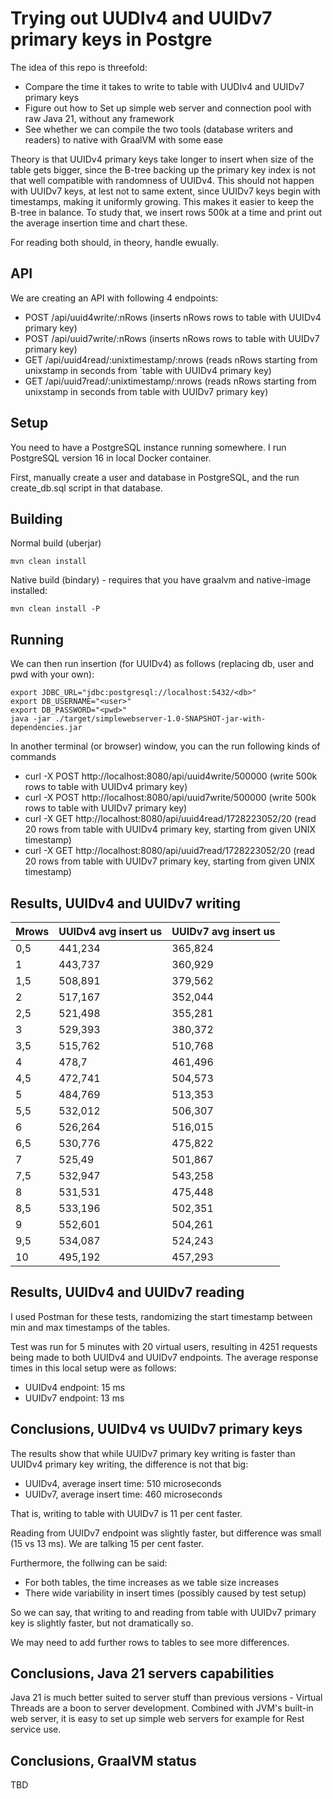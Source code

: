 # Trying out UUDIv4 and UUIDv7 primary keys in Postgre
The idea of this repo is threefold:
- Compare the time it takes to write to table with UUDIv4 and UUIDv7 primary keys
- Figure out how to Set up simple web server and connection pool with raw Java 21, without any framework
- See whether we can compile the two tools (database writers and readers) to native with GraalVM with some ease

Theory is that UUIDv4 primary keys take longer to insert when size of the table gets bigger, since the B-tree backing up the primary key index is not
that well compatible with randomness of UUIDv4. This should not happen with UUIDv7 keys, at lest not
to same extent, since UUIDv7 keys begin with timestamps, making it uniformly growing. This makes it easier to keep the B-tree in balance.
To study that, we insert rows 500k at a time and print out the average insertion time and chart these.

For reading both should, in theory, handle ewually.

## API
We are creating an API with following 4 endpoints:
- POST /api/uuid4write/:nRows (inserts nRows rows to table with UUIDv4 primary key)
- POST /api/uuid7write/:nRows (inserts nRows rows to table with UUIDv7 primary key)
- GET /api/uuid4read/:unixtimestamp/:nrows (reads nRows starting from unixstamp in seconds from ´table with UUIDv4 primary key)
- GET /api/uuid7read/:unixtimestamp/:nrows (reads nRows starting from unixstamp in seconds from table with UUIDv7 primary key)

## Setup
You need to have a PostgreSQL instance running somewhere. I run PostgreSQL version 16 in local Docker container.

First, manually create a user and database in PostgreSQL, and the run create_db.sql script in that database.

## Building
Normal build (uberjar)
```
mvn clean install
```

Native build (bindary) - requires that you have graalvm and native-image installed:
```
mvn clean install -P
```

## Running
We can then run ìnsertion (for UUIDv4) as follows (replacing db, user and pwd with your own):
```
export JDBC_URL="jdbc:postgresql://localhost:5432/<db>"
export DB_USERNAME="<user>"
export DB_PASSWORD="<pwd>"
java -jar ./target/simplewebserver-1.0-SNAPSHOT-jar-with-dependencies.jar
```

In another terminal (or browser) window, you can the run following kinds of commands
- curl -X POST http://localhost:8080/api/uuid4write/500000 (write 500k rows to table with UUIDv4 primary key)
- curl -X POST http://localhost:8080/api/uuid7write/500000 (write 500k rows to table with UUIDv7 primary key)
- curl -X GET http://localhost:8080/api/uuid4read/1728223052/20 (read 20 rows from table with UUIDv4 primary key, starting from given UNIX timestamp)
- curl -X GET http://localhost:8080/api/uuid7read/1728223052/20 (read 20 rows from table with UUIDv7 primary key, starting from given UNIX timestamp)

## Results, UUIDv4 and UUIDv7 writing
| Mrows | UUIDv4 avg insert us | UUIDv7 avg insert us |
| ----- | -------------------- | -------------------- |
| 0,5   | 441,234              | 365,824              |
| 1     | 443,737              | 360,929              |
| 1,5   | 508,891              | 379,562              |
| 2     | 517,167              | 352,044              |
| 2,5   | 521,498              | 355,281              |
| 3     | 529,393              | 380,372              |
| 3,5   | 515,762              | 510,768              |
| 4     | 478,7                | 461,496              |
| 4,5   | 472,741              | 504,573              |
| 5     | 484,769              | 513,353              |
| 5,5   | 532,012              | 506,307              |
| 6     | 526,264              | 516,015              |
| 6,5   | 530,776              | 475,822              |
| 7     | 525,49               | 501,867              |
| 7,5   | 532,947              | 543,258              |
| 8     | 531,531              | 475,448              |
| 8,5   | 533,196              | 502,351              |
| 9     | 552,601              | 504,261              |
| 9,5   | 534,087              | 524,243              |
| 10    | 495,192              | 457,293              |

## Results, UUIDv4 and UUIDv7 reading
I used Postman for these tests, randomizing the start timestamp between min and max timestamps of the tables.

Test was run for 5 minutes with 20 virtual users, resulting in 4251 requests being made to both UUIDv4 and UUIDv7 endpoints. The average response times in this local setup were as follows:
- UUIDv4 endpoint: 15 ms
- UUIDv7 endpoint: 13 ms

## Conclusions, UUIDv4 vs UUIDv7 primary keys
The results show that while UUIDv7 primary key writing is faster than UUIDv4 primary key writing, the difference is not that big:
- UUIDv4, average insert time: 510 microseconds
- UUIDv7, average insert time: 460 microseconds

That is, writing to table with UUIDv7 is 11 per cent faster.  

Reading from UUIDv7 endpoint was slightly faster, but difference was small (15 vs 13 ms). We are talking 15 per cent faster.

Furthermore, the follwing can be said:
- For both tables, the time increases as we table size increases
- There wide variability in insert times (possibly caused by test setup)

So we can say, that writing to and reading from table with UUIDv7 primary key is slightly faster, but not dramatically so. 

We may need to add further rows to tables to see more differences.

## Conclusions, Java 21 servers capabilities
Java 21 is much better suited to server stuff than previous versions - Virtual Threads are a boon to server development.
Combined with JVM's built-in web server, it is easy to set up simple web servers for example for Rest service use.

## Conclusions, GraalVM status
TBD
